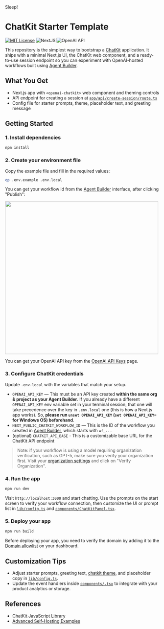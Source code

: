 Sleep!

# ChatKit Starter Template

[![MIT License](https://img.shields.io/badge/License-MIT-green.svg)](LICENSE)
![NextJS](https://img.shields.io/badge/Built_with-NextJS-blue)
![OpenAI API](https://img.shields.io/badge/Powered_by-OpenAI_API-orange)

This repository is the simplest way to bootstrap a
[ChatKit](http://openai.github.io/chatkit-js/) application. It ships with a
minimal Next.js UI, the ChatKit web component, and a ready-to-use session
endpoint so you can experiment with OpenAI-hosted workflows built using
[Agent Builder](https://platform.openai.com/agent-builder).

## What You Get

- Next.js app with `<openai-chatkit>` web component and theming controls
- API endpoint for creating a session at
  [`app/api/create-session/route.ts`](app/api/create-session/route.ts)
- Config file for starter prompts, theme, placeholder text, and greeting message

## Getting Started

### 1. Install dependencies

```bash
npm install
```

### 2. Create your environment file

Copy the example file and fill in the required values:

```bash
cp .env.example .env.local
```

You can get your workflow id from the
[Agent Builder](https://platform.openai.com/agent-builder) interface, after
clicking "Publish":

<img src="./public/docs/workflow.jpg" width=500 />

You can get your OpenAI API key from the
[OpenAI API Keys](https://platform.openai.com/api-keys) page.

### 3. Configure ChatKit credentials

Update `.env.local` with the variables that match your setup.

- `OPENAI_API_KEY` — This must be an API key created **within the same org &
  project as your Agent Builder**. If you already have a different
  `OPENAI_API_KEY` env variable set in your terminal session, that one will take
  precedence over the key in `.env.local` one (this is how a Next.js app works).
  So, **please run `unset OPENAI_API_KEY` (`set OPENAI_API_KEY=` for Windows OS)
  beforehand**.
- `NEXT_PUBLIC_CHATKIT_WORKFLOW_ID` — This is the ID of the workflow you created
  in [Agent Builder](https://platform.openai.com/agent-builder), which starts
  with `wf_...`
- (optional) `CHATKIT_API_BASE` - This is a customizable base URL for the
  ChatKit API endpoint

> Note: if your workflow is using a model requiring organization verification,
> such as GPT-5, make sure you verify your organization first. Visit your
> [organization settings](https://platform.openai.com/settings/organization/general)
> and click on "Verify Organization".

### 4. Run the app

```bash
npm run dev
```

Visit `http://localhost:3000` and start chatting. Use the prompts on the start
screen to verify your workflow connection, then customize the UI or prompt list
in [`lib/config.ts`](lib/config.ts) and
[`components/ChatKitPanel.tsx`](components/ChatKitPanel.tsx).

### 5. Deploy your app

```bash
npm run build
```

Before deploying your app, you need to verify the domain by adding it to the
[Domain allowlist](https://platform.openai.com/settings/organization/security/domain-allowlist)
on your dashboard.

## Customization Tips

- Adjust starter prompts, greeting text,
  [chatkit theme](https://chatkit.studio/playground), and placeholder copy in
  [`lib/config.ts`](lib/config.ts).
- Update the event handlers inside
  [`components/.tsx`](components/ChatKitPanel.tsx) to integrate with your
  product analytics or storage.

## References

- [ChatKit JavaScript Library](http://openai.github.io/chatkit-js/)
- [Advanced Self-Hosting Examples](https://github.com/openai/openai-chatkit-advanced-samples)
